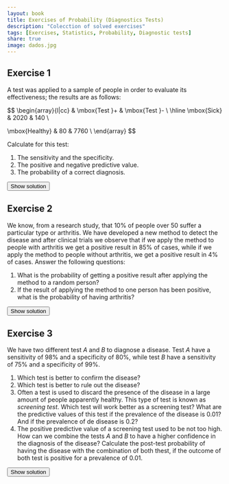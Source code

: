 ```yaml
---
layout: book
title: Exercises of Probability (Diagnostics Tests)
description: "Colecction of solved exercises"
tags: [Exercises, Statistics, Probability, Diagnostic tests]
share: true
image: dados.jpg
---
```




## Exercise 1


A test was applied to a sample of people in order to evaluate its effectiveness; the results are as follows:

$$
\begin{array}{l|cc}
& \mbox{Test }+ & \mbox{Test }- \\
\hline
\mbox{Sick} & 2020 & 140 \\

\mbox{Healthy} & 80 & 7760 \\
\end{array}
$$

Calculate for this test:

1.  The sensitivity and the specificity.
2.  The positive and negative predictive value.
3.  The probability of a correct diagnosis.

<div><button class="solution">Show solution</button></div>
<div id="solution" style="display: none">
Naming $S$ and $H$ to the events of being sick and healthy respectively, <br/>
1. Sensitivity $P(+\vert S)=0.9352$ and specificity $P(-\vert H)=0.9898$. <br/>
2. PPV $P(S\vert +)=0.9619$ and NPV $P(H\vert -)=0.9823$. <br/>
3. $P((S\cap +)\cup (H\cap -)) = P(S\cap +) + P(H\cap -) = 0.978$. 
</div>


## Exercise 2


We know, from a research study, that 10% of people over 50 suffer a particular type or arthritis. We have developed a new method to detect the disease and after clinical trials we observe that if we apply the method to people with arthritis we get a positive result in 85% of cases, while if we apply the method to people without arthritis, we get a positive result in 4% of cases. Answer the following questions:

1.  What is the probability of getting a positive result after applying the method to a random person?
2.  If the result of applying the method to one person has been positive, what is the probability of having arthritis?

<div><button class="solution">Show solution</button></div>
<div id="solution" style="display: none">
Naming $A$ to the event of having arthritis, <br/>
1. $P(+)=0.121$. <br/>
2. $P(A\vert +) = 0.7025$.
</div>

## Exercise 3


We have two different test $A$ and $B$ to diagnose a disease. Test $A$ have a sensitivity of 98% and a specificity of 80%, while test $B$ have a sensitivity of 75% and a specificity of 99%.

1.  Which test is better to confirm the disease?
2.  Which test is better to rule out the disease?
3.  Often a test is used to discard the presence of the disease in a large amount of people apparently healthy. This type of test is known as *screening test*. Which test will work better as a screening test? What are the predictive values of this test if the prevalence of the disease is 0.01? And if the prevalence of de disease is 0.2?
4.  The positive predictive value of a screening test used to be not too high. How can we combine the tests $A$ and $B$ to have a higher confidence in the diagnosis of the disease? Calculate the post-test probability of having the disease with the combination of both thest, if the outcome of both test is positive for a prevalence of 0.01.

<div><button class="solution">Show solution</button></div>
<div id="solution" style="display: none">
1. Test $B$ cause it has a greater specificity. <br/>
2. Test $A$ cause it has a greater sensitivity. <br/>
3. Test $A$ will perform better as a screening test. <br/>
For a prevalence of $0.01$ the PPV is $P(D\vert +)=0.0472$ and the NPV is $P(\bar D\vert -)=0.9997$. <br/>
For a prevalence of $0.2$ the PPV is $P(D\vert +)=0.5506$ and the NPV is $P(\bar D\vert -)=0.9938$. <br/>
4. First applying test $A$ to everybody and then applying test $B$ to positive cases of test $A$. <br/>
$P(D\vert +_A\cap +_B)=0.7878$.
</div>


